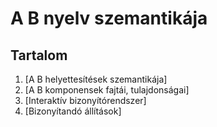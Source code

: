 A B nyelv szemantikája
=======================================
Tartalom
---------------------------------------
1. [A B helyettesítések szemantikája]
2. [A B komponensek fajtái, tulajdonságai]
3. [Interaktív bizonyítórendszer]
4. [Bizonyítandó állítások]
